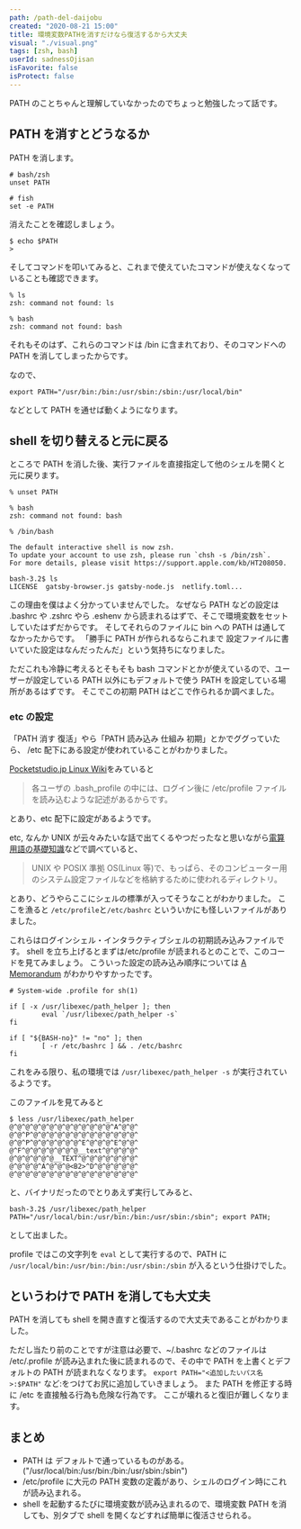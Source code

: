 ```yaml
---
path: /path-del-daijobu
created: "2020-08-21 15:00"
title: 環境変数PATHを消すだけなら復活するから大丈夫
visual: "./visual.png"
tags: [zsh, bash]
userId: sadnessOjisan
isFavorite: false
isProtect: false
---
```


PATH のことちゃんと理解していなかったのでちょっと勉強したって話です。

## PATH を消すとどうなるか

PATH を消します。

```shellscript
# bash/zsh
unset PATH

# fish
set -e PATH
```

消えたことを確認しましょう。

```shellscript
$ echo $PATH
>
```

そしてコマンドを叩いてみると、これまで使えていたコマンドが使えなくなっていることも確認できます。

```shellscript
% ls
zsh: command not found: ls

% bash
zsh: command not found: bash
```

それもそのはず、これらのコマンドは /bin に含まれており、そのコマンドへの PATH を消してしまったからです。

なので、

```shellscript
export PATH="/usr/bin:/bin:/usr/sbin:/sbin:/usr/local/bin"
```

などとして PATH を通せば動くようになります。

## shell を切り替えると元に戻る

ところで PATH を消した後、実行ファイルを直接指定して他のシェルを開くと元に戻ります。

```shellscript
% unset PATH

% bash
zsh: command not found: bash

% /bin/bash

The default interactive shell is now zsh.
To update your account to use zsh, please run `chsh -s /bin/zsh`.
For more details, please visit https://support.apple.com/kb/HT208050.

bash-3.2$ ls
LICENSE  gatsby-browser.js gatsby-node.js  netlify.toml...
```

この理由を僕はよく分かっていませんでした。
なぜなら PATH などの設定は .bashrc や .zshrc やら .eshenv から読まれるはずで、そこで環境変数をセットしていたはずだからです。
そしてそれらのファイルに bin への PATH は通してなかったからです。
「勝手に PATH が作られるならこれまで 設定ファイルに書いていた設定はなんだったんだ」という気持ちになりました。

ただこれも冷静に考えるとそもそも bash コマンドとかが使えているので、ユーザーが設定している PATH 以外にもデフォルトで使う PATH を設定している場所があるはずです。
そこでこの初期 PATH はどこで作られるか調べました。

### etc の設定

「PATH 消す 復活」やら「PATH 読み込み 仕組み 初期」とかでググっていたら、 /etc 配下にある設定が使われていることがわかりました。

[Pocketstudio.jp Linux Wiki](<http://pocketstudio.jp/linux/?%A5%D1%A5%B9(PATH)%A4%CE%B3%CE%C7%A7%A4%C8%C0%DF%C4%EA%CA%FD%CB%A1%A4%CF%A1%A9>)をみていると

> 各ユーザの .bash_profile の中には、ログイン後に /etc/profile ファイルを読み込むような記述があるからです。

とあり、etc 配下に設定があるようです。

etc, なんか UNIX が云々みたいな話で出てくるやつだったなと思いながら[電算用語の基礎知識](https://www.wdic.org/w/TECH//etc)などで調べていると、

> UNIX や POSIX 準拠 OS(Linux 等)で、もっぱら、そのコンピューター用のシステム設定ファイルなどを格納するために使われるディレクトリ。

とあり、どうやらここにシェルの標準が入ってそうなことがわかりました。
ここを漁ると `/etc/profile`と`/etc/bashrc` といういかにも怪しいファイルがありました。

これらはログインシェル・インタラクティブシェルの初期読み込みファイルです。
shell を立ち上げるとまずは/etc/profile が読まれるとのことで、このコードを見てみましょう。
こういった設定の読み込み順序については [A Memorandum](https://blog1.mammb.com/entry/2019/12/01/090000) がわかりやすかったです。

```shellscript:title=profile
# System-wide .profile for sh(1)

if [ -x /usr/libexec/path_helper ]; then
        eval `/usr/libexec/path_helper -s`
fi

if [ "${BASH-no}" != "no" ]; then
        [ -r /etc/bashrc ] && . /etc/bashrc
fi
```

これをみる限り、私の環境では `/usr/libexec/path_helper -s` が実行されているようです。

このファイルを見てみると

```shellscript
$ less /usr/libexec/path_helper
@^@^@^@^@^@^@^@^@^@^@^@^@^A^@^@^
@^@^P^@^@^@^@^@^@^@^@^@^@^@^@^@^
@^@^P^@^@^@^@^@^@^E^@^@^@^E^@^@^
@^F^@^@^@^@^@^@^@__text^@^@^@^@^
@^@^@^@^@^@__TEXT^@^@^@^@^@^@^@^
@^@^@^@^A^@^@^@<B2>^D^@^@^@^@^@^
@^@^@^@^@^@^@^@^@^@^@^@^@^@^@^@^
```

と、バイナリだったのでとりあえず実行してみると、

```shellscript
bash-3.2$ /usr/libexec/path_helper
PATH="/usr/local/bin:/usr/bin:/bin:/usr/sbin:/sbin"; export PATH;
```

として出ました。

profile ではこの文字列を `eval` として実行するので、PATH に `/usr/local/bin:/usr/bin:/bin:/usr/sbin:/sbin` が入るという仕掛けでした。

## というわけで PATH を消しても大丈夫

PATH を消しても shell を開き直すと復活するので大丈夫であることがわかりました。

ただし当たり前のことですが注意は必要で、~/.bashrc などのファイルは /etc/.profile が読み込まれた後に読まれるので、その中で PATH を上書くとデフォルトの PATH が読まれなくなります。
`export PATH="<追加したいパス名>:$PATH"` など:をつけてお尻に追加していきましょう。
また PATH を修正する時に /etc を直接触る行為も危険な行為です。
ここが壊れると復旧が難しくなります。

## まとめ

- PATH は デフォルトで通っているものがある。("/usr/local/bin:/usr/bin:/bin:/usr/sbin:/sbin")
- /etc/profile に大元の PATH 変数の定義があり、シェルのログイン時にこれが読み込まれる。
- shell を起動するたびに環境変数が読み込まれるので、環境変数 PATH を消しても、別タブで shell を開くなどすれば簡単に復活させられる。
